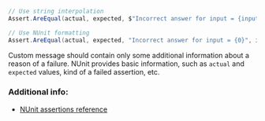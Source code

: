 ```csharp
// Use string interpolation
Assert.AreEqual(actual, expected, $"Incorrect answer for input = {input}");

// Use NUnit formatting
Assert.AreEqual(actual, expected, "Incorrect answer for input = {0}", input);
```

Custom message should contain only some additional information about a reason of a failure. NUnit provides basic information, such as `actual` and `expected` values, kind of a failed assertion, etc.

### Additional info:

- [NUnit assertions reference](https://docs.nunit.org/articles/nunit/writing-tests/assertions/assertions.html)